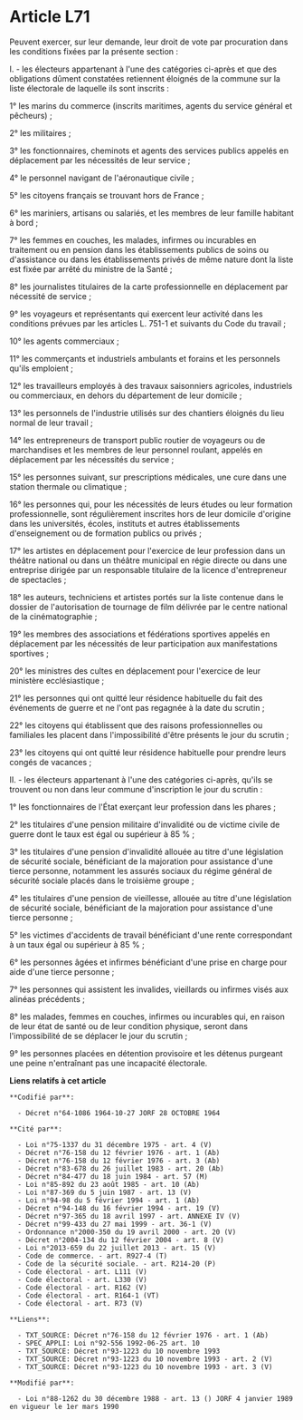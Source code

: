 # Article L71

Peuvent exercer, sur leur demande, leur droit de vote par procuration dans les conditions fixées par la présente section :

I. - les électeurs appartenant à l'une des catégories ci-après et que des obligations dûment constatées retiennent éloignés
de la commune sur la liste électorale de laquelle ils sont inscrits :

1° les marins du commerce (inscrits maritimes, agents du service général et pêcheurs) ;

2° les militaires ;

3° les fonctionnaires, cheminots et agents des services publics appelés en déplacement par les nécessités de leur service ;

4° le personnel navigant de l'aéronautique civile ;

5° les citoyens français se trouvant hors de France ;

6° les mariniers, artisans ou salariés, et les membres de leur famille habitant à bord ;

7° les femmes en couches, les malades, infirmes ou incurables en traitement ou en pension dans les établissements publics de
soins ou d'assistance ou dans les établissements privés de même nature dont la liste est fixée par arrêté du ministre de la
Santé ;

8° les journalistes titulaires de la carte professionnelle en déplacement par nécessité de service ;

9° les voyageurs et représentants qui exercent leur activité dans les conditions prévues par les articles L. 751-1 et
suivants du Code du travail ;

10° les agents commerciaux ;

11° les commerçants et industriels ambulants et forains et les personnels qu'ils emploient ;

12° les travailleurs employés à des travaux saisonniers agricoles, industriels ou commerciaux, en dehors du département de
leur domicile ;

13° les personnels de l'industrie utilisés sur des chantiers éloignés du lieu normal de leur travail ;

14° les entrepreneurs de transport public routier de voyageurs ou de marchandises et les membres de leur personnel roulant,
appelés en déplacement par les nécessités du service ;

15° les personnes suivant, sur prescriptions médicales, une cure dans une station thermale ou climatique ;

16° les personnes qui, pour les nécessités de leurs études ou leur formation professionnelle, sont régulièrement inscrites
hors de leur domicile d'origine dans les universités, écoles, instituts et autres établissements d'enseignement ou de
formation publics ou privés ;

17° les artistes en déplacement pour l'exercice de leur profession dans un théâtre national ou dans un théâtre municipal en
régie directe ou dans une entreprise dirigée par un responsable titulaire de la licence d'entrepreneur de spectacles ;

18° les auteurs, techniciens et artistes portés sur la liste contenue dans le dossier de l'autorisation de tournage de film
délivrée par le centre national de la cinématographie ;

19° les membres des associations et fédérations sportives appelés en déplacement par les nécessités de leur participation aux
manifestations sportives ;

20° les ministres des cultes en déplacement pour l'exercice de leur ministère ecclésiastique ;

21° les personnes qui ont quitté leur résidence habituelle du fait des événements de guerre et ne l'ont pas regagnée à la
date du scrutin ;

22° les citoyens qui établissent que des raisons professionnelles ou familiales les placent dans l'impossibilité d'être
présents le jour du scrutin ;

23° les citoyens qui ont quitté leur résidence habituelle pour prendre leurs congés de vacances ;

II. - les électeurs appartenant à l'une des catégories ci-après, qu'ils se trouvent ou non dans leur commune d'inscription le
jour du scrutin :

1° les fonctionnaires de l'État exerçant leur profession dans les phares ;

2° les titulaires d'une pension militaire d'invalidité ou de victime civile de guerre dont le taux est égal ou supérieur à 85
% ;

3° les titulaires d'une pension d'invalidité allouée au titre d'une législation de sécurité sociale, bénéficiant de la
majoration pour assistance d'une tierce personne, notamment les assurés sociaux du régime général de sécurité sociale placés
dans le troisième groupe ;

4° les titulaires d'une pension de vieillesse, allouée au titre d'une législation de sécurité sociale, bénéficiant de la
majoration pour assistance d'une tierce personne ;

5° les victimes d'accidents de travail bénéficiant d'une rente correspondant à un taux égal ou supérieur à 85 % ;

6° les personnes âgées et infirmes bénéficiant d'une prise en charge pour aide d'une tierce personne ;

7° les personnes qui assistent les invalides, vieillards ou infirmes visés aux alinéas précédents ;

8° les malades, femmes en couches, infirmes ou incurables qui, en raison de leur état de santé ou de leur condition physique,
seront dans l'impossibilité de se déplacer le jour du scrutin ;

9° les personnes placées en détention provisoire et les détenus purgeant une peine n'entraînant pas une incapacité
électorale.

**Liens relatifs à cet article**

	**Codifié par**:

	  - Décret n°64-1086 1964-10-27 JORF 28 OCTOBRE 1964

	**Cité par**:

	  - Loi n°75-1337 du 31 décembre 1975 - art. 4 (V)
	  - Décret n°76-158 du 12 février 1976 - art. 1 (Ab)
	  - Décret n°76-158 du 12 février 1976 - art. 3 (Ab)
	  - Décret n°83-678 du 26 juillet 1983 - art. 20 (Ab)
	  - Décret n°84-477 du 18 juin 1984 - art. 57 (M)
	  - Loi n°85-892 du 23 août 1985 - art. 10 (Ab)
	  - Loi n°87-369 du 5 juin 1987 - art. 13 (V)
	  - Loi n°94-98 du 5 février 1994 - art. 1 (Ab)
	  - Décret n°94-148 du 16 février 1994 - art. 19 (V)
	  - Décret n°97-365 du 18 avril 1997 - art. ANNEXE IV (V)
	  - Décret n°99-433 du 27 mai 1999 - art. 36-1 (V)
	  - Ordonnance n°2000-350 du 19 avril 2000 - art. 20 (V)
	  - Décret n°2004-134 du 12 février 2004 - art. 8 (V)
	  - Loi n°2013-659 du 22 juillet 2013 - art. 15 (V)
	  - Code de commerce. - art. R927-4 (T)
	  - Code de la sécurité sociale. - art. R214-20 (P)
	  - Code électoral - art. L111 (V)
	  - Code électoral - art. L330 (V)
	  - Code électoral - art. R162 (V)
	  - Code électoral - art. R164-1 (VT)
	  - Code électoral - art. R73 (V)

	**Liens**:

	  - TXT_SOURCE: Décret n°76-158 du 12 février 1976 - art. 1 (Ab)
	  - SPEC_APPLI: Loi n°92-556 1992-06-25 art. 10
	  - TXT_SOURCE: Décret n°93-1223 du 10 novembre 1993
	  - TXT_SOURCE: Décret n°93-1223 du 10 novembre 1993 - art. 2 (V)
	  - TXT_SOURCE: Décret n°93-1223 du 10 novembre 1993 - art. 3 (V)

	**Modifié par**:

	  - Loi n°88-1262 du 30 décembre 1988 - art. 13 () JORF 4 janvier 1989 en vigueur le 1er mars 1990
